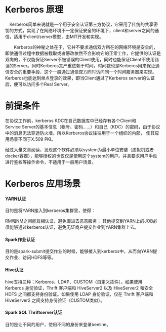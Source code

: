 
# Kerberos 原理

　Kerberos简单来说就是一个用于安全认证第三方协议，它采用了传统的共享密钥的方式，实现了在网络环境不一定保证安全的环境下，client和server之间的通信，适用于client/server模型，由MIT开发和实现。

　　Kerberos的神秘之处在于，它并不要求通信双方所在的网络环境是安全的，即使通信过程中数据被截取或者篡改依然不会影响它的正常工作，它提供的认证是双向的，不仅能保证Server不被错误的Client使用，同时也能保证Client不使用错误的Server。同时Kerberos又严重依赖于时间，时间戳也是Kerberos用来保证通信安全的重要手段，这个一般通过通信双方同时访问同一个时间服务器来实现。Kerberos也能达到单点登录的效果，即当Client通过了Kerberos server的认证后，便可以访问多个Real Server。

# 前提条件

在协议工作前，kerberos KDC在自己数据库中已经存有各个Client和Service Server的基本信息（帐号、密码……）和自己（KDC）的密码，由于协议中的消息无法穿透防火墙，所以Kerberos协议往往用于一个组织的内部， 使其应用场景不同于X.509 PKI。

经过大量文章阅读，发现这个软件必须以system为最小单位安装（虚拟机或者docker容器），能够授权的也仅仅是使用这个system的用户。并且要求用户手动进行鉴权等操作命令，不适用于一般用户场景。

# Kerberos 应用场景

#### YARN认证
目的是将YARN接入到kerberos集群里，使得：

RM和NM之间能互相认证，避免混进去恶意服务；
其他提交到YARN上的JOB必须能够通过kerberos认证，避免无证商户提交作业到YARN集群上去。


#### Spark作业认证
目的是spark-submit提交作业的时候，能够接入到kerberos中，从而向YARN提交作业、访问HDFS等等。


#### Hive认证
hive支持三种：Kerberos、LDAP、CUSTOM（自定义插件）。如果使用 Kerberos 身份验证，Thrift 客户端和 HiveServer2 以及 HiveServer2 和安全 HDFS 之间都支持身份验证。如果使用 LDAP 身份验证，仅在 Thrift 客户端和 HiveServer2 之间支持身份验证（CUSTOM类似）。


#### Spark SQL Thriftserver认证
目的是让不同的用户，使用不同的身份来登录beeline。




